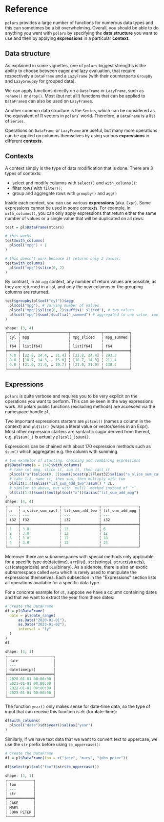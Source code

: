 # Reference
    
`polars` provides a large number of functions for numerous data types and this
can sometimes be a bit overwhelming. Overall, you should be able to do anything
you want with `polars` by specifying the **data structure** you want to use and 
then by applying **expressions** in a particular **context**.


## Data structure

As explained in some vignettes, one of `polars` biggest strengths is the ability
to choose between eager and lazy evaluation, that require respectively a 
`DataFrame` and a `LazyFrame` (with their counterparts `GroupBy` and `LazyGroupBy`
for grouped data). 

We can apply functions directly on a `DataFrame` or `LazyFrame`, such as `rename()`
or `drop()`. Most (but not all!) functions that can be applied to `DataFrame`s
can also be used on `LazyFrame`s.

Another common data structure is the `Series`, which can be considered as the 
equivalent of R vectors in `polars`' world. Therefore, a `DataFrame` is a list of
`Series`.

Operations on `DataFrame` or `LazyFrame` are useful, but many more operations
can be applied on columns themselves by using various **expressions** in different
**contexts**.



## Contexts

A context simply is the type of data modification that is done. There are 3 types
of contexts:

* select and modify columns with `select()` and `with_columns()`;
* filter rows with `filter()`;
* group and aggregate rows with `groupby()` and `agg()`

Inside each context, you can use various **expressions** (aka. `Expr`). Some expressions cannot
be used in some contexts. For example, in `with_columns()`, you can only apply
expressions that return either the same number of values or a single value that
will be duplicated on all rows:

```r
test = pl$DataFrame(mtcars)

# this works
test$with_columns(
  pl$col("mpg") + 1
)

# this doesn't work because it returns only 2 values:
test$with_columns(
  pl$col("mpg")$slice(0, 2)
)
```
By contrast, in an `agg` context, any number of return values are possible, as
they are returned in a list, and only the new columns or the grouping columns 
are returned.

```r
test$groupby(pl$col("cyl"))$agg(
  pl$col("mpg"), # varying number of values
  pl$col("mpg")$slice(0, 2)$suffix("_sliced"), # two values
  pl$col("mpg")$sum()$suffix("_summed") # aggregated to one value, implicitly unpacks list
)

shape: (3, 4)
┌─────┬──────────────────────┬──────────────┬────────────┐
│ cyl ┆ mpg                  ┆ mpg_sliced   ┆ mpg_summed │
│ --- ┆ ---                  ┆ ---          ┆ ---        │
│ f64 ┆ list[f64]            ┆ list[f64]    ┆ f64        │
╞═════╪══════════════════════╪══════════════╪════════════╡
│ 4.0 ┆ [22.8, 24.4, … 21.4] ┆ [22.8, 24.4] ┆ 293.3      │
│ 8.0 ┆ [18.7, 14.3, … 15.0] ┆ [18.7, 14.3] ┆ 211.4      │
│ 6.0 ┆ [21.0, 21.0, … 19.7] ┆ [21.0, 21.0] ┆ 138.2      │
└─────┴──────────────────────┴──────────────┴────────────┘
```

## Expressions

`polars` is quite verbose and requires you to be very explicit on the operations
you want to perform. This can be seen in the way expressions work. All polars 
public functions (excluding methods) are accessed via the namespace handle `pl`.

Two important expressions starters are `pl$col()` (names a column in the context) 
and `pl$lit()` (wraps a literal value or vector/series in an Expr). Most other
expression starters are syntactic sugar derived from thereof, e.g. `pl$sum(_)` is
actually `pl$col(_)$sum()`.

Expressions can be chained with about 170 expression methods such as `$sum()` 
which aggregates e.g. the column with summing.

```r
# two examples of starting, chaining and combining expressions
pl$DataFrame(a = 1:4)$with_columns(
  # take col mpg, slice it, sum it, then cast it
  pl$col("a")$slice(0, 2)$sum()$cast(pl$Float32)$alias("a_slice_sum_cast"),
  # take 1:3, name it, then sum, then multiply with two
  pl$lit(1:3)$alias("lit_sum_add_two")$sum() * 2L,
  # similar to above, but with `mul()`-method instead of `*`.
  pl$lit(1:3)$sum()$mul(pl$col("a"))$alias("lit_sum_add_mpg") 
)
shape: (4, 4)
┌─────┬──────────────────┬─────────────────┬─────────────────┐
│ a   ┆ a_slice_sum_cast ┆ lit_sum_add_two ┆ lit_sum_add_mpg │
│ --- ┆ ---              ┆ ---             ┆ ---             │
│ i32 ┆ f32              ┆ i32             ┆ i32             │
╞═════╪══════════════════╪═════════════════╪═════════════════╡
│ 1   ┆ 3.0              ┆ 12              ┆ 6               │
│ 2   ┆ 3.0              ┆ 12              ┆ 12              │
│ 3   ┆ 3.0              ┆ 12              ┆ 18              │
│ 4   ┆ 3.0              ┆ 12              ┆ 24              │
└─────┴──────────────────┴─────────────────┴─────────────────┘
```

Moreover there are subnamespaces with special methods only applicable for a 
specific type `dt`(datetime), `arr`(list), `str`(strings), `struct`(structs),
`cat`(categoricals) and `bin`(binary). As a sidenote, there is also an exotic
subnamespace called `meta` which is rarely used to manipulate the expressions
themselves. Each subsection in the "Expressions" section lists all operations 
available for a specific data type.

For a concrete example for `dt`, suppose we have a column containing dates and 
that we want to extract the year from these dates:

```r
# Create the DataFrame
df = pl$DataFrame(
  date = pl$date_range(
      as.Date("2020-01-01"),
      as.Date("2023-01-02"),
      interval = "1y"
  )
)
df

shape: (4, 1)
┌─────────────────────┐
│ date                │
│ ---                 │
│ datetime[μs]        │
╞═════════════════════╡
│ 2020-01-01 00:00:00 │
│ 2021-01-01 00:00:00 │
│ 2022-01-01 00:00:00 │
│ 2023-01-01 00:00:00 │
└─────────────────────┘
```

The function `year()` only makes sense for date-time data, so the type of input
that can receive this function is `dt` (for **d**ate-**t**ime):

```r
df$with_columns(
  pl$col("date")$dt$year()$alias("year")
)
```

Similarly, if we have text data that we want to convert text to uppercase, we 
use the `str` prefix before using `to_uppercase()`:


```r
# Create the DataFrame
df = pl$DataFrame(foo = c("jake", "mary", "john peter"))

df$select(pl$col("foo")$str$to_uppercase())

shape: (3, 1)
┌────────────┐
│ foo        │
│ ---        │
│ str        │
╞════════════╡
│ JAKE       │
│ MARY       │
│ JOHN PETER │
└────────────┘
```

